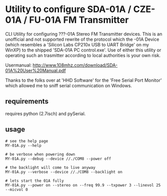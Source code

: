 # Utility to configure SDA-01A / CZE-01A / FU-01A FM Transmitter
CLI Utility for configuring ???-01A Stereo FM Transmitter devices.
This is an unofficial and not supported rewrite of the protocol which the -01A Device (which resembles a 'Silicon Labs CP210x USB to UART Bridge' on my WinXP) to the shipped 'SDA-01A PC control.exe'.
Use of either this utility or operating such an trasmitter according to local authorities is your own risk.

Usermanual: http://www.108mhz.com/download/SDA-01A%20User%20Manual.pdf

Thanks to the folks over at 'HHD Software' for the 'Free Serial Port Monitor' which allowed me to sniff serial communication on Windows.

## requirements
requires python (2.7isch) and pySerial.

## usage
```
# see the help page
MY-01A.py --help

# be verbose when powering down
MY-01A.py --debug --device //./COM8 --power off

# the backlight will come to live anyway
MY-01A.py --verbose --device //./COM8 --backlight on

# lets start the 01A fully
MY-01A.py --power on --stereo on --freq 99.9 --txpower 3 --linevol 25 --micvol 0
```
